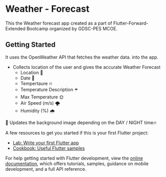 # Weather - Forecast

This the Weather forecast app created as a part of Flutter-Forward-Extended Bootcamp organized by GDSC-PES MCOE.
## Getting Started

It uses the OpenWeather API that fetches the weather data. into the app.
- Collects location of the user and gives the accurate Weather Forecast
   - Location 🎯
   - Date 📅
   - Tempertaure 🔥
   - Temperature Description ☂️
   - Max Temperature 🌞
   - Air Speed (m/s) 🌪
   - Humidity (%) 🌧
 
🌈 Updates the background image depending on the DAY / NIGHT time🔥

A few resources to get you started if this is your first Flutter project:

- [Lab: Write your first Flutter app](https://docs.flutter.dev/get-started/codelab)
- [Cookbook: Useful Flutter samples](https://docs.flutter.dev/cookbook)

For help getting started with Flutter development, view the
[online documentation](https://docs.flutter.dev/), which offers tutorials,
samples, guidance on mobile development, and a full API reference.
